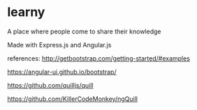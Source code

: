 # learny
A place where people come to share their knowledge

Made with Express.js and Angular.js

references:
http://getbootstrap.com/getting-started/#examples

https://angular-ui.github.io/bootstrap/

https://github.com/quilljs/quill

https://github.com/KillerCodeMonkey/ngQuill
